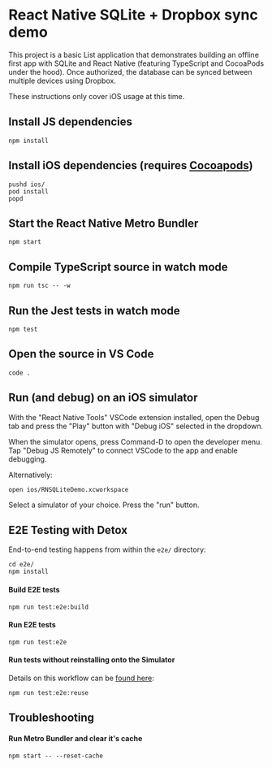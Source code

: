 # React Native SQLite + Dropbox sync demo

This project is a basic List application that demonstrates building an offline first app with SQLite and React Native (featuring TypeScript and CocoaPods under the hood). Once authorized, the database can be synced between multiple devices using Dropbox. 

These instructions only cover iOS usage at this time.


## Install JS dependencies

    npm install


## Install iOS dependencies (requires [Cocoapods](https://cocoapods.org/))

    pushd ios/
    pod install
    popd


## Start the React Native Metro Bundler

    npm start


## Compile TypeScript source in watch mode

    npm run tsc -- -w


## Run the Jest tests in watch mode

    npm test


## Open the source in VS Code

    code .


## Run (and debug) on an iOS simulator

With the "React Native Tools" VSCode extension installed, open the Debug tab and press the "Play" button with "Debug iOS" selected in the dropdown.

When the simulator opens, press Command-D to open the developer menu. Tap "Debug JS Remotely" to connect VSCode to the app and enable debugging.

Alternatively: 

    open ios/RNSQLiteDemo.xcworkspace

Select a simulator of your choice. Press the "run" button.

## E2E Testing with Detox

End-to-end testing happens from within the `e2e/` directory:

    cd e2e/
    npm install


#### Build E2E tests

    npm run test:e2e:build


#### Run E2E tests

    npm run test:e2e


#### Run tests without reinstalling onto the Simulator

Details on this workflow can be [found here](https://github.com/wix/Detox/blob/master/docs/Guide.DevelopingWhileWritingTests.md):

    npm run test:e2e:reuse


## Troubleshooting

#### Run Metro Bundler and clear it's cache

    npm start -- --reset-cache
